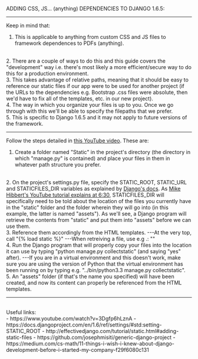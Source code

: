 ADDING CSS, JS... (anything) DEPENDENCIES TO DJANGO 1.6.5:

<hr>

Keep in mind that:
<br />
1. This is applicable to anything from custom CSS and JS files to framework dependences to PDFs (anything).
<br />
2. There are a couple of ways to do this and this guide covers the "development" way i.e. there's most likely a more efficient/secure way to do this for a production environment.
<br />
3. This takes advantage of relative paths, meaning that it should be easy to reference our static files if our app were to be used for another project (if the URLs to the dependencies e.g. Bootstrap .css files were absolute, then we'd have to fix all of the templates, etc. in our new project).
<br />
4. The way in which you organize your files is up to you. Once we go through with this we'll be able to specify the filepaths that we prefer.
<br />
5. This is specific to Django 1.6.5 and it may not apply to future versions of the framework.

<br />

<hr>

Follow the steps detailed in <a href="https://www.youtube.com/watch?v=3Dgfp6hLznA">this YouTube video</a>. These are:
<br />
1. Create a folder named "Static" in the project's directory (the directory in which "manage.py" is contained) and place your files in them in whatever path structure you prefer.
<br />
2. On the project's settings.py file, specify the STATIC_ROOT, STATIC_URL and STATICFILES_DIR variables as explained by <a href="https://docs.djangoproject.com/en/1.6/ref/settings/#std:setting-STATIC_ROOT">Django's docs</a>. As <a href="http://youtu.be/3Dgfp6hLznA?t=6m22s">Mike Hibbert's YouTube tutorial explains at 6:30</a>, STATICFILES_DIR will specifically need to be told about the location of the files you currently have in the "static" folder and the folder wherein they will go into (in this example, the latter is named "assets"). As we'll see, a Django program will retrieve the contents from "static" and put them into "assets" before we can use them.
<br />
3. Reference them accordingly from the HTML templates.
---At the very top, call "{% load static %}"
---When retreiving a file, use e.g .: "<link href="{% static 'assets/bootstrap-3.1.1-dist/css/bootstrap.min.css' %}" rel="stylesheet" media="screen">"
<br />
4. Run the Django program that will properly copy your files into the location it can use by typing "python manage.py collectstatic" (and saying "yes" after).
---If you are in a virtual environment and this doesn't work, make sure you are using the version of Python that the virtual environment has been running on by typing e.g. "../bin/python3.3 manage.py collectstatic".
<br />
5. An "assets" folder (if that's the name you specified) will have been created, and now its content can properly be referenced from the HTML templates.
<br />


<hr>

<br />
Useful links:
<br />
- https://www.youtube.com/watch?v=3Dgfp6hLznA
- https://docs.djangoproject.com/en/1.6/ref/settings/#std:setting-STATIC_ROOT
- http://effectivedjango.com/tutorial/static.html#adding-static-files
- https://github.com/josephmisiti/generic-django-project
- https://medium.com/cs-math/11-things-i-wish-i-knew-about-django-development-before-i-started-my-company-f29f6080c131
